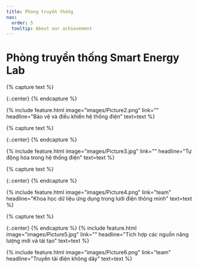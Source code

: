 ```yaml
---
title: Phòng truyền thống
nav:
  order: 5
  tooltip: About our achievement
---
```

# <i class="fas fa-feather-alt"></i>Phòng truyền thống Smart Energy Lab 

{% capture text %}
<!-- Lorem ipsum dolor sit amet, consectetur adipiscing elit, sed do eiusmod tempor incididunt ut labore et dolore magna aliqua.
Ut enim ad minim veniam, quis nostrud exercitation ullamco laboris nisi ut aliquip ex ea commodo consequat. -->

{:.center}
{% endcapture %}

{%
  include feature.html
  image="images/Picture2.png"
  link=""
  headline="Bảo vệ và điều khiển hệ thống điện"
  text=text
%}

{% capture text %}
<!-- Duis aute irure dolor in reprehenderit in voluptate velit esse cillum dolore eu fugiat nulla pariatur.
Excepteur sint occaecat cupidatat non proident, sunt in culpa qui officia deserunt mollit anim id est laborum. -->

{:.center}
{% endcapture %}

{%
  include feature.html
  image="images/Picture3.jpg"
  link=""
  headline="Tự động hóa trong hệ thống điện"
  text=text
%}

{% capture text %}
<!-- Lorem ipsum dolor sit amet, consectetur adipiscing elit, sed do eiusmod tempor incididunt ut labore et dolore magna aliqua. -->

{:.center}
{% endcapture %}

{%
  include feature.html
  image="images/Picture4.png"
  link="team"
  headline="Khoa học dữ liệu ứng dụng trong lưới điện thông minh"
  text=text
%}

{% capture text %}
<!-- Lorem ipsum dolor sit amet, consectetur adipiscing elit, sed do eiusmod tempor incididunt ut labore et dolore magna aliqua. -->

{:.center}
{% endcapture %}
{%
  include feature.html
  image="images/Picture5.jpg"
  link=""
  headline="Tích hợp các nguồn năng lượng mới và tái tạo"
  text=text
%}

{%
  include feature.html
  image="images/Picture6.png"
  link="team"
  headline="Truyền tải điện không dây"
  text=text
%}
